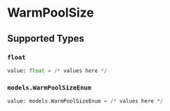 # WarmPoolSize


## Supported Types

### `float`

```python
value: float = /* values here */
```

### `models.WarmPoolSizeEnum`

```python
value: models.WarmPoolSizeEnum = /* values here */
```

